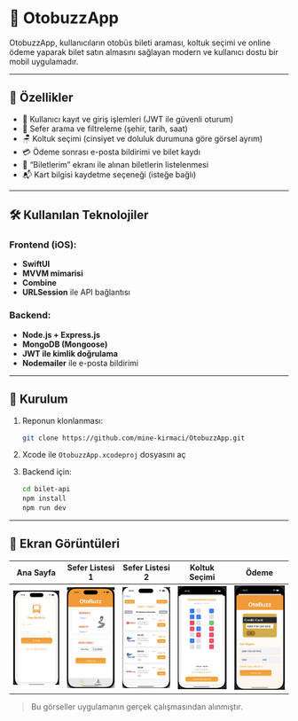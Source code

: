 # 🚌 OtobuzzApp

OtobuzzApp, kullanıcıların otobüs bileti araması, koltuk seçimi ve online ödeme yaparak bilet satın almasını sağlayan modern ve kullanıcı dostu bir mobil uygulamadır.

---

## 🚀 Özellikler

- 🔐 Kullanıcı kayıt ve giriş işlemleri (JWT ile güvenli oturum)
- 📍 Sefer arama ve filtreleme (şehir, tarih, saat)
- 🪑 Koltuk seçimi (cinsiyet ve doluluk durumuna göre görsel ayrım)
- 💳 Ödeme sonrası e-posta bildirimi ve bilet kaydı
- 🎫 “Biletlerim” ekranı ile alınan biletlerin listelenmesi
- 📬 Kart bilgisi kaydetme seçeneği (isteğe bağlı)

---

## 🛠️ Kullanılan Teknolojiler

### Frontend (iOS):
- **SwiftUI**
- **MVVM mimarisi**
- **Combine**
- **URLSession** ile API bağlantısı

### Backend:
- **Node.js + Express.js**
- **MongoDB (Mongoose)**
- **JWT ile kimlik doğrulama**
- **Nodemailer** ile e-posta bildirimi

---

## 🔧 Kurulum

1. Reponun klonlanması:
    ```bash
    git clone https://github.com/mine-kirmaci/OtobuzzApp.git
    ```

2. Xcode ile `OtobuzzApp.xcodeproj` dosyasını aç

3. Backend için:
    ```bash
    cd bilet-api
    npm install
    npm run dev
    ```

---

## 📸 Ekran Görüntüleri

| Ana Sayfa | Sefer Listesi 1 | Sefer Listesi 2 | Koltuk Seçimi | Ödeme |
|-----------|------------------|------------------|----------------|--------|
| ![home](screenshots/home.png) | ![trip1](screenshots/trips1.png) | ![trip2](screenshots/trips.png) | ![seats](screenshots/seats.png) | ![payment](screenshots/payment.png) |

> Bu görseller uygulamanın gerçek çalışmasından alınmıştır.
